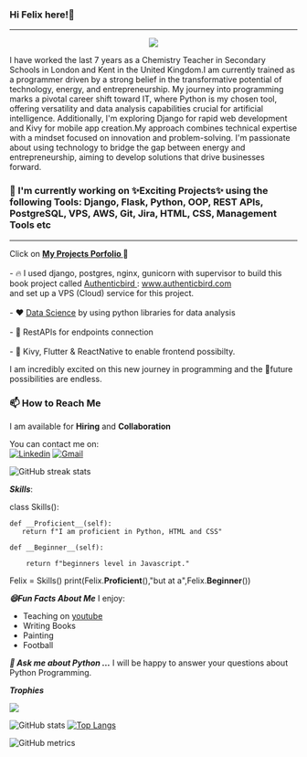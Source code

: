 ### Hi  Felix here!:wave:
<hr>

<p align="center">
  <a align="center" href="https://github.com/DenverCoder1/readme-typing-svg"><img src="https://readme-typing-svg.herokuapp.com?&font=IBM+Plex+Sans&color=F72EE2&size=25&lines=Welcome+to+my+GitHub+Profile!;I'm+a+Data+Analyst;I'm+a+Back+end+developer;I'm+a+Python+programmer;I'm+avaialable+for+Hiring!" /></a>
</p>
I have worked the last 7 years as a Chemistry Teacher in Secondary Schools in London and Kent in the United Kingdom.I am currently trained as a programmer driven by a strong belief in the transformative potential of technology, energy, and entrepreneurship. My journey into programming marks a pivotal career shift toward IT, where Python is my chosen tool, offering versatility and data analysis capabilities crucial for artificial intelligence. Additionally, I'm exploring Django for rapid web development and Kivy for mobile app creation.My approach combines technical expertise with a mindset focused on innovation and problem-solving. I'm passionate about using technology to bridge the gap between energy and entrepreneurship, aiming to develop solutions that drive businesses forward.


### 💼 I'm currently working on ✨Exciting Projects✨ using the following Tools: Django, Flask, Python, OOP, REST APIs, PostgreSQL, VPS, AWS, Git, Jira, HTML, CSS, Management Tools etc
<hr>
Click on <a href="https://enimbuild.github.io/portfolio/#projects"><span style="font-weight:bold">My Projects Porfolio </span></a>💼<br><br>
- 🔥 I used django, postgres, nginx, gunicorn with supervisor to build this book project called <a href="https://www.authenticbird.com"> Authenticbird </a>: <a href="https://www.authenticbird.com"> www.authenticbird.com </a> <br> and set up a VPS (Cloud) service for this project.<br><br>
- ❤️ <a href="https://github.com/Enimbuild/Netflix-Userbase-Visualization-Notebook/blob/main/Analysis.ipynb">Data Science</a> by using python libraries for data analysis<br><br>
- 🚀 RestAPIs for endpoints connection<br><br>
- 🌱 Kivy, Flutter & ReactNative to enable frontend possibilty.<br>

I am incredibly excited on this new journey in programming and the 🔭future possibilities are endless.

### 📫 How to Reach Me
I am available for **Hiring** and **Collaboration**<br>

You can contact me on: <br> 
[![Linkedin](https://img.shields.io/badge/-LinkedIn-blue?style=flat&logo=Linkedin&logoColor=white)](https://www.linkedin.com/in/felixsarsah/)
[![Gmail](https://img.shields.io/badge/-Gmail-c14438?style=flat&logo=Gmail&logoColor=white)](mailto:sarsah4@gmail.com)


![GitHub streak stats](https://streak-stats.demolab.com/?user=Enimbuild)




***Skills***:<br>

class Skills():
    
    def __Proficient__(self):
       return f"I am proficient in Python, HTML and CSS"
    
    def __Beginner__(self):
        
        return f"beginners level in Javascript."


Felix = Skills()
print(Felix.__Proficient__(),"but at a",Felix.__Beginner__())


***😄Fun Facts About Me***
I enjoy:
- Teaching on <a href="https://youtube.com/c/felixsarsah">youtube</a>
- Writing Books
- Painting 
- Football

***💬 Ask me about Python ...***
I will be happy to answer your questions about Python Programming.

  
***Trophies***

<p align="left"> <a href="https://github.com/ryo-ma/github-profile-trophy"><img src="https://github-profile-trophy.vercel.app/?username=Enimbuild&row=2&column=6&theme=onedark&column=8&no-frame=false&no-bg=false" alt"Enimbuild"></a></p>

![GitHub stats](https://github-readme-stats.vercel.app/api?username=Enimbuild&show_icons=true&count_private=true) [![Top Langs](https://github-readme-stats.vercel.app/api/top-langs/?username=Enimbuild)](https://github.com/anuraghazra/github-readme-stats)

![GitHub metrics](https://metrics.lecoq.io/Enimbuild)




